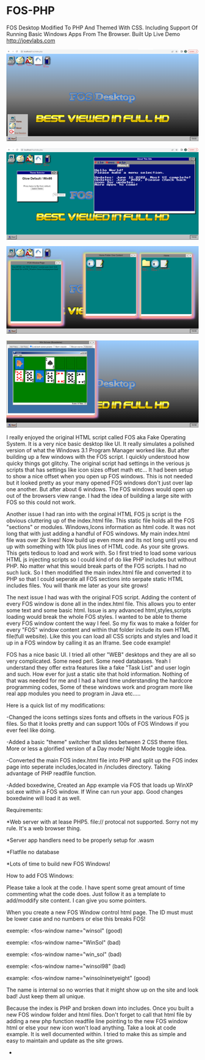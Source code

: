# FOS-PHP
FOS Desktop Modified To PHP And Themed With CSS.  Including Support Of Running Basic Windows Apps From The Browser. Built Up Live Demo http://joevlabs.com

![image](https://github.com/hitsfm/FOS-PHP/blob/main/screenshots/FOS_Startmenu.png)

![image](https://github.com/hitsfm/FOS-PHP/blob/main/screenshots/FOS_Themes.png)

![image](https://github.com/hitsfm/FOS-PHP/blob/main/screenshots/FOS_Windows.png)

![image](https://github.com/hitsfm/FOS-PHP/blob/main/screenshots/boxedwine_Winsol.png)




I really enjoyed the original HTML script called FOS aka Fake Operating System. It is a very nice basic desktop like UI. It really simulates a polished version of what the Windows 3.1 Program Manager worked like. But after building up a few windows with the FOS script. I quickly understood how quicky things got glitchy. The original script had settings in the verious js scripts that has settings like icon sizes offset math etc... It had been setup to show a nice offset when you open up FOS windows. This is not needed but it looked pretty as your many opened FOS windows don't just over lap one another. But after about 6 windows. The FOS windows would open up out of the browsers view range. I had the idea of building a large site with FOS so this could not work.


Another issue I had ran into with the orginal HTML FOS js script is the obvious cluttering up of the index.html file. This static file holds all the FOS "sections" or modules. Windows,Icons information as html code. It was not long that with just adding a handful of FOS windows. My main index.html file was over 2k lines! Now build up even more and its not long until you end up with something with 10k plus lines of HTML code. As your site grows. This gets tedious to load and work with. So I first tried to load some various HTML js injecting scripts so I could kind of do like PHP includes but without PHP. No matter what this would break parts of the FOS scripts. I had no such luck. So I then moddified the main index.html file and converted it to PHP so that I could seperate all FOS sections into serpate static HTML includes files. You will thank me later as your site grows!

The next issue I had was with the original FOS script. Adding the content of every FOS window is done all in the index.html file. This allows you to enter some text and some basic html. Issue is any advanced html,styles,scripts loading would break the whole FOS styles. I wanted to be able to theme every FOS window content the way I feel. So my fix was to make a folder for every "FOS" window content and within that folder include its own HTML file(full website). Like this you can load all CSS scripts and styles and load it up in a FOS window by calling it as an Iframe. See code example!


FOS has a nice basic UI. I tried all other "WEB" desktops and they are all so very complicated. Some need perl. Some need databases. Yeah I understand they offer extra features like a fake "Task List" and user login and such. How ever for just a static site that hold information. Nothing of that was needed for me and I had a hard time understanding the hardcore programming codes, Some of these windows work and program more like real app modules you need to program in Java etc.....







Here is a quick list of my modifications:


-Changed the icons settings sizes fonts and offsets in the various FOS js files. So that it looks pretty and can support 100s of FOS Windows if you ever feel like doing.

-Added a basic "theme" switcher that slides between 2 CSS theme files. More or less a glorified version of a Day mode/ Night Mode toggle idea. 

-Converted the main FOS index.html file into PHP and split up the FOS index page into seperate includes,located in /includes directory. Taking advantage of PHP readfile function.

-Added boxedwine, Created an App example via FOS that loads up WinXP sol.exe within a FOS window. If Wine can run your app. Good changes boxedwine will load it as well. 




Requirements:



*Web server with at lease PHP5. file:// protocal not supported. Sorry not my rule. It's a web browser thing. 

*Server app handlers need to be properly setup for .wasm

*Flatfile no database

*Lots of time to build new FOS Windows!




How to add FOS Windows:

Please take a look at the code. I have spent some great amount of time commenting what the code does. Just follow it as a template to add/moddify site content. I can give you some pointers.

When you create a new FOS Window control html page. The ID must must be lower case and no numbers or else this breaks FOS!

exemple: <fos-window name="winsol" (good)
                     
exemple: <fos-window name="WinSol" (bad)

exemple: <fos-window name="win_sol" (bad)

exemple: <fos-window name="winsol98" (bad)
                     
example: <fos-window name="winsolninetyeight" (good)


The name is internal so no worries that it might show up on the site and look bad! Just keep them all unique.



Because the index is PHP and broken down into includes. Once you built a new FOS window folder and html files. Don't forget to call that html file by adding a new php function readfile line pointing to the new FOS window html or else your new icon won't load anything. Take a look at code example. It is well documented within. I tried to make this as simple and easy to maintain and update as the site grows.
                     

*

